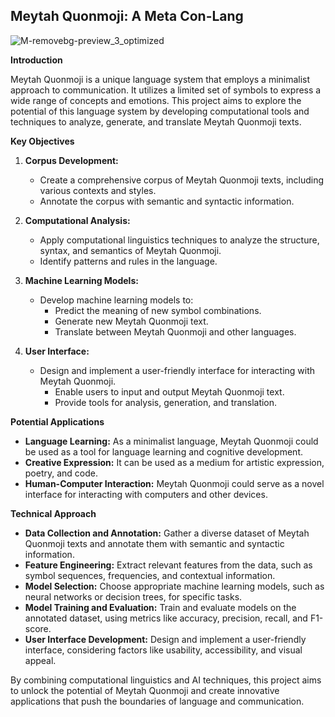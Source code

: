 ## Meytah Quonmoji: A Meta Con-Lang 

![M-removebg-preview_3_optimized](https://github.com/user-attachments/assets/d1d02395-cfdd-4de0-be96-18d6d20ce81f)   

**Introduction**

Meytah Quonmoji is a unique language system that employs a minimalist approach to communication. It utilizes a limited set of symbols to express a wide range of concepts and emotions. This project aims to explore the potential of this language system by developing computational tools and techniques to analyze, generate, and translate Meytah Quonmoji texts.

**Key Objectives**

1. **Corpus Development:**
   * Create a comprehensive corpus of Meytah Quonmoji texts, including various contexts and styles.
   * Annotate the corpus with semantic and syntactic information.

2. **Computational Analysis:**
   * Apply computational linguistics techniques to analyze the structure, syntax, and semantics of Meytah Quonmoji.
   * Identify patterns and rules in the language.

3. **Machine Learning Models:**
   * Develop machine learning models to:
     * Predict the meaning of new symbol combinations.
     * Generate new Meytah Quonmoji text.
     * Translate between Meytah Quonmoji and other languages.

4. **User Interface:**
   * Design and implement a user-friendly interface for interacting with Meytah Quonmoji.
     * Enable users to input and output Meytah Quonmoji text.
     * Provide tools for analysis, generation, and translation.

**Potential Applications**

* **Language Learning:** As a minimalist language, Meytah Quonmoji could be used as a tool for language learning and cognitive development.
* **Creative Expression:** It can be used as a medium for artistic expression, poetry, and code.
* **Human-Computer Interaction:** Meytah Quonmoji could serve as a novel interface for interacting with computers and other devices.

**Technical Approach**

* **Data Collection and Annotation:** Gather a diverse dataset of Meytah Quonmoji texts and annotate them with semantic and syntactic information.
* **Feature Engineering:** Extract relevant features from the data, such as symbol sequences, frequencies, and contextual information.
* **Model Selection:** Choose appropriate machine learning models, such as neural networks or decision trees, for specific tasks.
* **Model Training and Evaluation:** Train and evaluate models on the annotated dataset, using metrics like accuracy, precision, recall, and F1-score.
* **User Interface Development:** Design and implement a user-friendly interface, considering factors like usability, accessibility, and visual appeal.

By combining computational linguistics and AI techniques, this project aims to unlock the potential of Meytah Quonmoji and create innovative applications that push the boundaries of language and communication.
